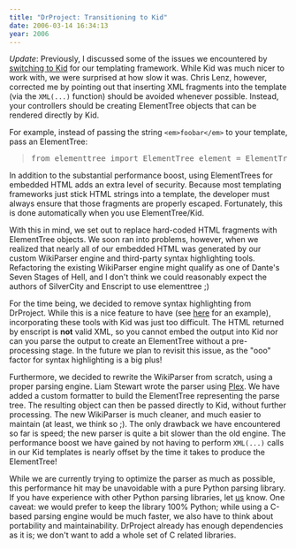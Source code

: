 ```yaml
---
title: "DrProject: Transitioning to Kid"
date: 2006-03-14 16:34:13
year: 2006
---
```

<em>Update</em>:  Previously, I discussed some of the issues we encountered by <a href="http://pyre.third-bit.com/blog/archives/2006_02.html">switching to Kid</a> for our templating framework.  While Kid was much nicer to work with, we were surprised at how slow it was.  Chris Lenz, however, corrected me by pointing out that inserting XML fragments into the template (via the <code>XML(...)</code> function) should be avoided whenever possible.  Instead, your controllers should be creating ElementTree objects that can be rendered directly by Kid.

For example, instead of passing the string <code>&lt;em&gt;foobar&lt;/em&gt;</code> to your template, pass an ElementTree:
<blockquote>
<pre>from elementtree import ElementTree element = ElementTree.Element('em') element.text = 'foobar'</pre>
</blockquote>
In addition to the substantial performance boost, using ElementTrees for embedded HTML adds an extra level of security.  Because most templating frameworks just stick HTML strings into a template, the developer must always ensure that those fragments are properly escaped.  Fortunately, this is done automatically when you use ElementTree/Kid.

With this in mind, we set out to replace hard-coded HTML fragments with ElementTree objects.  We soon ran into problems, however, when we realized that nearly all of our embedded HTML was generated by our custom WikiParser engine and third-party syntax highlighting tools.  Refactoring the existing WikiParser engine might qualify as one of Dante's Seven Stages of Hell, and I don't think we could reasonably expect the authors of SilverCity and Enscript to use elementtree ;)

For the time being, we decided to remove syntax highlighting from DrProject. While this is a nice feature to have (see <a href="http://projects.edgewall.com/trac/browser/trunk/setup.py">here</a> for an example), incorporating these tools with Kid was just too difficult.  The HTML returned by enscript is <strong>not</strong> valid XML, so you cannot embed the output into Kid nor can you parse the output to create an ElementTree without a pre-processing stage.  In the future we plan to revisit this issue, as the "ooo" factor for syntax highlighting is a big plus!

Furthermore, we decided to rewrite the WikiParser from scratch, using a proper parsing engine.  Liam Stewart wrote the parser using <a href="http://www.cosc.canterbury.ac.nz/~greg/python/Plex/">Plex</a>.  We have added a custom formatter to build the ElementTree representing the parse tree.  The resulting object can then be passed directly to Kid, without further processing.  The new WikiParser is much cleaner, and much easier to maintain (at least, we think so ;).  The only drawback we have encountered so far is speed; the new parser is quite a bit slower than the old engine.  The performance boost we have gained by not having to perform <code>XML(...)</code> calls in our Kid templates is nearly offset by the time it takes to produce the ElementTree!

While we are currently trying to optimize the parser as much as possible, this performance hit may be unavoidable with a pure Python parsing library.  If you have experience with other Python parsing libraries, let <a href="mailto:drproject@pyre.third-bit.com">us</a> know.  One caveat: we would prefer to keep the library 100% Python; while using a C-based parsing engine would be much faster, we also have to think about portability and maintainability.  DrProject already has enough dependencies as it is; we don't want to add a whole set of C related libraries.
